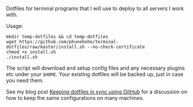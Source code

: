 Dotfiles for terminal programs that I will use to deploy to all servers I work with.

Usage:

    mkdir temp-dotfiles && cd temp-dotfiles
    wget https://github.com/phunehehe/terminal-dotfiles/raw/master/install.sh --no-check-certificate
    chmod +x install.sh
    ./install.sh

The script will download and setup config files and any necessary plugins etc under your `$HOME`. Your existing dotfiles will be backed up, just in case you need them.

See my blog post [Keeping dotfiles in sync using GitHub](http://phunehehe.isgreat.org/2011/keeping-dotfiles-in-sync-using-github/) for a discussion on how to keep the same configurations on many machines.
